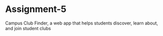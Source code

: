# Assignment-5
Campus Club Finder, a web app that helps students discover, learn about, and join student clubs
